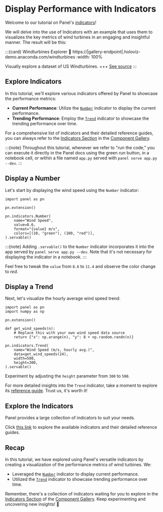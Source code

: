 # Display Performance with Indicators

Welcome to our tutorial on  Panel's [indicators](https://panel.holoviz.org/reference/index.html#indicators)!

We will delve into the use of Indicators with an example that uses them to visualizes the key metrics of wind turbines in an engaging and insightful manner. The result will be this:

:::{card} Windturbines Explorer
:link: https://|gallery-endpoint|.holoviz-demo.anaconda.com/windturbines
:width: 100%

Visually explore a dataset of US Windturbines.
+++
[See source](../../gallery/windturbines)
:::

## Explore Indicators

In this tutorial, we'll explore various indicators offered by Panel to showcase the performance metrics:

- **Current Performance**: Utilize the [`Number`](../../reference/indicators/Number.md) indicator to display the current performance.
- **Trending Performance**: Employ the [`Trend`](../../reference/indicators/Trend.md) indicator to showcase the trending performance over time.

For a comprehensive list of indicators and their detailed reference guides, you can always refer to the [Indicators Section](https://panel.holoviz.org/reference/index.html#indicators) in the [Component Gallery](../../reference/index.md).

:::{note}
Throughout this tutorial, whenever we refer to "run the code," you can execute it directly in the Panel docs using the green *run* button, in a notebook cell, or within a file named `app.py` served with `panel serve app.py --dev`.
:::

## Display a Number

Let's start by displaying the wind speed using the `Number` indicator:

```{pyodide}
import panel as pn

pn.extension()

pn.indicators.Number(
    name="Wind Speed",
    value=8.6,
    format="{value} m/s",
    colors=[(10, "green"), (100, "red")],
).servable()
```

:::{note}
Adding `.servable()` to the `Number` indicator incorporates it into the app served by `panel serve app.py --dev`. Note that it's not necessary for displaying the indicator in a notebook.
:::

Feel free to tweak the `value` from `8.6` to `11.4` and observe the color change to *red*.

## Display a Trend

Next, let's visualize the hourly average wind speed trend:

```{pyodide}
import panel as pn
import numpy as np

pn.extension()

def get_wind_speeds(n):
    # Replace this with your own wind speed data source
    return {"x": np.arange(n), "y": 8 + np.random.randn(n)}

pn.indicators.Trend(
    name="Wind Speed (m/s, hourly avg.)",
    data=get_wind_speeds(24),
    width=500,
    height=300,
).servable()
```

Experiment by adjusting the `height` parameter from `300` to `500`.

For more detailed insights into the `Trend` indicator, take a moment to explore its [reference guide](../../reference/indicators/Trend.md). Trust us, it's worth it!

## Explore the Indicators

Panel provides a large collection of indicators to suit your needs.

Click [this link](https://panel.holoviz.org/reference/index.html#indicators) to explore the available indicators and their detailed reference guides.

## Recap

In this tutorial, we have explored using Panel's versatile indicators by creating a visualization of the performance metrics of wind turbines. We:

- Leveraged the [`Number`](../../reference/indicators/Number.md) indicator to display current performance.
- Utilized the [`Trend`](../../reference/indicators/Trend.md) indicator to showcase trending performance over time.

Remember, there's a collection of indicators waiting for you to explore in the [Indicators Section](https://panel.holoviz.org/reference/index.html#indicators) of the [Component Gallery](../../reference/index.md). Keep experimenting and uncovering new insights! 🚀

